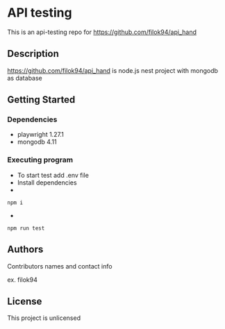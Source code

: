 # API testing

This is an api-testing repo for https://github.com/filok94/api_hand

## Description

https://github.com/filok94/api_hand is node.js nest project with mongodb as database

## Getting Started

### Dependencies

* playwright 1.27.1
* mongodb 4.11

### Executing program

* To start test add .env file
* Install dependencies
*
```
npm i
```
*
```
npm run test
```

## Authors

Contributors names and contact info

ex. filok94

## License

This project is unlicensed
